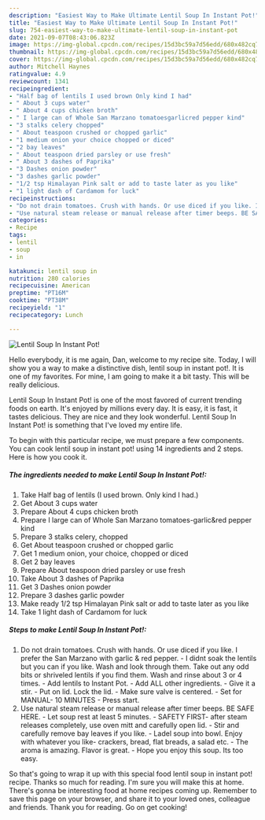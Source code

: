 ```yaml
---
description: "Easiest Way to Make Ultimate Lentil Soup In Instant Pot!"
title: "Easiest Way to Make Ultimate Lentil Soup In Instant Pot!"
slug: 754-easiest-way-to-make-ultimate-lentil-soup-in-instant-pot
date: 2021-09-07T08:43:06.823Z
image: https://img-global.cpcdn.com/recipes/15d3bc59a7d56edd/680x482cq70/lentil-soup-in-instant-pot-recipe-main-photo.jpg
thumbnail: https://img-global.cpcdn.com/recipes/15d3bc59a7d56edd/680x482cq70/lentil-soup-in-instant-pot-recipe-main-photo.jpg
cover: https://img-global.cpcdn.com/recipes/15d3bc59a7d56edd/680x482cq70/lentil-soup-in-instant-pot-recipe-main-photo.jpg
author: Mitchell Haynes
ratingvalue: 4.9
reviewcount: 1341
recipeingredient:
- "Half bag of lentils I used brown Only kind I had"
- " About 3 cups water"
- " About 4 cups chicken broth"
- " I large can of Whole San Marzano tomatoesgarlicred pepper kind"
- "3 stalks celery chopped"
- " About teaspoon crushed or chopped garlic"
- "1 medium onion your choice chopped or diced"
- "2 bay leaves"
- " About teaspoon dried parsley or use fresh"
- " About 3 dashes of Paprika"
- "3 Dashes onion powder"
- "3 dashes garlic powder"
- "1/2 tsp Himalayan Pink salt or add to taste later as you like"
- "1 light dash of Cardamom for luck"
recipeinstructions:
- "Do not drain tomatoes. Crush with hands. Or use diced if you like. I prefer the San Marzano with garlic &amp; red pepper.   I didnt soak the lentils but you can if you like. Wash and look through them. Take out any odd bits or shriveled lentils if you find them. Wash and rinse about 3 or 4 times.  Add lentils to Instant Pot.   Add ALL other ingredients.  Give it a stir. Put on lid. Lock the lid.  Make sure valve is centered.  Set for MANUAL- 10 MINUTES Press start."
- "Use natural steam release or manual release after timer beeps. BE SAFE HERE. Let soup rest at least 5 minutes.  SAFETY FIRST- after steam releases completely, use oven mitt and carefully open lid. Stir and carefully remove bay leaves if you like. Ladel soup into bowl. Enjoy with whatever you like- crackers, bread, flat breads, a salad etc.  The aroma is amazing. Flavor is great.  Hope you enjoy this soup. Its too easy."
categories:
- Recipe
tags:
- lentil
- soup
- in

katakunci: lentil soup in 
nutrition: 280 calories
recipecuisine: American
preptime: "PT16M"
cooktime: "PT38M"
recipeyield: "1"
recipecategory: Lunch

---
```



![Lentil Soup In Instant Pot!](https://img-global.cpcdn.com/recipes/15d3bc59a7d56edd/680x482cq70/lentil-soup-in-instant-pot-recipe-main-photo.jpg)

Hello everybody, it is me again, Dan, welcome to my recipe site. Today, I will show you a way to make a distinctive dish, lentil soup in instant pot!. It is one of my favorites. For mine, I am going to make it a bit tasty. This will be really delicious.

Lentil Soup In Instant Pot! is one of the most favored of current trending foods on earth. It's enjoyed by millions every day. It is easy, it is fast, it tastes delicious. They are nice and they look wonderful. Lentil Soup In Instant Pot! is something that I've loved my entire life.




To begin with this particular recipe, we must prepare a few components. You can cook lentil soup in instant pot! using 14 ingredients and 2 steps. Here is how you cook it.

<!--inarticleads1-->

##### The ingredients needed to make Lentil Soup In Instant Pot!:

1. Take Half bag of lentils (I used brown. Only kind I had.)
1. Get  About 3 cups water
1. Prepare  About 4 cups chicken broth
1. Prepare  I large can of Whole San Marzano tomatoes-garlic&amp;red pepper kind
1. Prepare 3 stalks celery, chopped
1. Get  About teaspoon crushed or chopped garlic
1. Get 1 medium onion, your choice, chopped or diced
1. Get 2 bay leaves
1. Prepare  About teaspoon dried parsley or use fresh
1. Take  About 3 dashes of Paprika
1. Get 3 Dashes onion powder
1. Prepare 3 dashes garlic powder
1. Make ready 1/2 tsp Himalayan Pink salt or add to taste later as you like
1. Take 1 light dash of Cardamom for luck




<!--inarticleads2-->

##### Steps to make Lentil Soup In Instant Pot!:

1. Do not drain tomatoes. Crush with hands. Or use diced if you like. I prefer the San Marzano with garlic &amp; red pepper.  -  I didnt soak the lentils but you can if you like. Wash and look through them. Take out any odd bits or shriveled lentils if you find them. Wash and rinse about 3 or 4 times. -  Add lentils to Instant Pot.  -  Add ALL other ingredients.  - Give it a stir. - Put on lid. Lock the lid.  - Make sure valve is centered.  - Set for MANUAL- 10 MINUTES - Press start.
1. Use natural steam release or manual release after timer beeps. BE SAFE HERE. - Let soup rest at least 5 minutes.  - SAFETY FIRST- after steam releases completely, use oven mitt and carefully open lid. - Stir and carefully remove bay leaves if you like. - Ladel soup into bowl. Enjoy with whatever you like- crackers, bread, flat breads, a salad etc.  - The aroma is amazing. Flavor is great.  - Hope you enjoy this soup. Its too easy.




So that's going to wrap it up with this special food lentil soup in instant pot! recipe. Thanks so much for reading. I'm sure you will make this at home. There's gonna be interesting food at home recipes coming up. Remember to save this page on your browser, and share it to your loved ones, colleague and friends. Thank you for reading. Go on get cooking!
